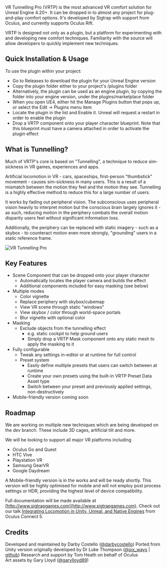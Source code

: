 VR Tunnelling Pro (VRTP) is the most advanced VR comfort solution for Unreal Engine 4.20+. It can be dropped in to almost any project for plug-and-play comfort options. It's developed by Sigtrap with support from Oculus, and currently supports Oculus Rift.

VRTP is designed not only as a plugin, but a platform for experimenting with and developing new comfort techniques. Familiarity with the source will allow developers to quickly implement new techniques.

## Quick Installation & Usage
To use the plugin within your project:
* Go to Releases to download the plugin for your Unreal Engine version
* Copy the plugin folder either to your project's /plugins folder
* Alternatively, the plugin can be used as an engine plugin, by copying the folder into your engine version, under the plugins/marketplace folder
* When you open UE4, either hit the Manage Plugins button that pops up, or select the Edit -> Plugins menu item
* Locate the plugin in the list and Enable it. Unreal will request a restart in order to enable the plugin
* Drop a VRTP component onto your player character blueprint. Note that this blueprint must have a camera attached in order to activate the plugin effect

## What is Tunnelling?
Much of VRTP's core is based on "Tunnelling", a technique to reduce sim-sickness in VR games, experiences and apps.

Artificial locomotion in VR - cars, spaceships, first-person "thumbstick" movement - causes sim-sickness in many users. This is a result of a mismatch between the motion they feel and the motion they see. Tunnelling is a highly effective method to reduce this for a large number of users.

It works by fading out peripheral vision. The subconscious uses peripheral vision heavily to interpret motion but the conscious brain largely ignores it - as such, reducing motion in the periphery combats the overall motion disparity users feel without significant information loss.

Additionally, the periphery can be replaced with static imagery - such as a skybox - to counteract motion even more strongly, "grounding" users in a static reference frame.

![VR Tunnelling Pro](https://thumbs.gfycat.com/EntireSelfishBlackfootedferret-size_restricted.gif)

## Key Features
* Scene Component that can be dropped onto your player character
  * Automatically locates the player camera and builds the effect
  * Additional components included for easy masking (see below)
* Multiple modes
  * Color vignette
  * Replace periphery with skybox/cubemap
  * View VR scene through static "windows"
  * View skybox / color through world-space portals
  * Blur vignette with optional color
* Masking
  * Exclude objects from the tunnelling effect
    * e.g. static cockpit to help ground users
    * Simply drop a VRTP Mask component onto any static mesh to apply the masking to it
* Fully configurable
  * Tweak any settings in-editor or at runtime for full control
  * Preset system
    * Easily define multiple presets that users can switch between at runtime
    * Create your own presets using the built-in VRTP Preset Data Asset type
    * Switch between your preset and previously applied settings, non-destructively
* Mobile-friendly version coming soon

## Roadmap
We are working on multiple new techniques which are being developed on the *dev* branch. These include 3D cages, artificial tilt and more.

We will be looking to support all major VR platforms including
* Oculus Go and Quest
* HTC Vive
* Playstation VR
* Samsung GearVR
* Google Daydream

A Mobile-friendly version is in the works and will be ready shortly. This version will be highly optimised for mobile and will not employ post process settings or HDR, providing the highest level of device compatibility.

Full documentation will be made available at [http://www.sigtrapgames.com](http://www.sigtrapgames.com). Check out our talk [Integrating Locomotion in Unity, Unreal, and Native Engines](https://www.youtube.com/watch?v=dBs65za8fhM) from Oculus Connect 5.

## Credits
Developed and maintained by Darby Costello ([@darbycostello](https://twitter.com/darbycostello))
Ported from Unity version originally developed by Dr Luke Thompson ([@six_ways](https://twitter.com/six_ways) | [github](https://github.com/SixWays)) 
Research and support by Tom Heath on behalf of Oculus  
Art assets by Gary Lloyd ([@garylloyd89](https://twitter.com/garylloyd89))
